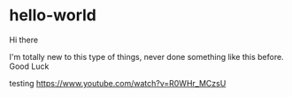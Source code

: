 # hello-world

Hi there

I'm totally new to this type of things, never done something like this before.
Good Luck

testing
https://www.youtube.com/watch?v=R0WHr_MCzsU
